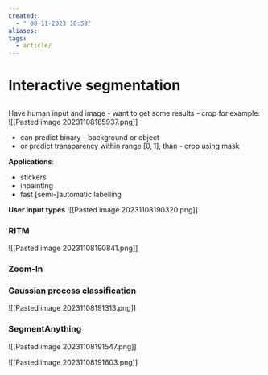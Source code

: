 ```yaml
---
created:
  - " 08-11-2023 18:58"
aliases: 
tags:
  - article/
---
```


# Interactive segmentation

## 
Have human input and image - want to get some results - crop for example:
![[Pasted image 20231108185937.png]]
- can predict binary - background or object
- or predict transparency within range $[0,1]$, than - crop using mask

**Applications**:
- stickers
- inpainting
- fast [semi-]automatic labelling

**User input types**
![[Pasted image 20231108190320.png]]


### RITM

![[Pasted image 20231108190841.png]]

### Zoom-In


### Gaussian process classification
![[Pasted image 20231108191313.png]]


### SegmentAnything

![[Pasted image 20231108191547.png]]

![[Pasted image 20231108191603.png]]